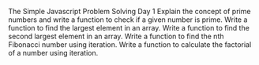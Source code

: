 The Simple Javascript Problem Solving 
Day 1 
 Explain the concept of prime numbers and write a function to check if a given number is prime.
 Write a function to find the largest element in an array.
 Write a function to find the second largest element in an array.
 Write a function to find the nth Fibonacci number using iteration.
 Write a function to calculate the factorial of a number using iteration.
